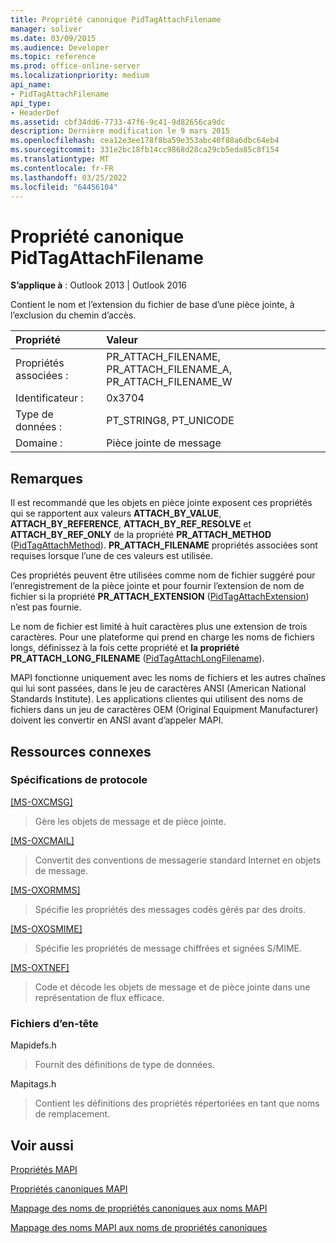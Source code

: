 ```yaml
---
title: Propriété canonique PidTagAttachFilename
manager: soliver
ms.date: 03/09/2015
ms.audience: Developer
ms.topic: reference
ms.prod: office-online-server
ms.localizationpriority: medium
api_name:
- PidTagAttachFilename
api_type:
- HeaderDef
ms.assetid: cbf34dd6-7733-47f6-9c41-9d82656ca9dc
description: Dernière modification le 9 mars 2015
ms.openlocfilehash: cea12e3ee178f8ba59e353abc40f88a6dbc64eb4
ms.sourcegitcommit: 331e2bc18fb14cc9868d28ca29cb5eda85c8f154
ms.translationtype: MT
ms.contentlocale: fr-FR
ms.lasthandoff: 03/25/2022
ms.locfileid: "64456104"
---
```

# <a name="pidtagattachfilename-canonical-property"></a>Propriété canonique PidTagAttachFilename

  
  
**S’applique à** : Outlook 2013 | Outlook 2016 
  
Contient le nom et l’extension du fichier de base d’une pièce jointe, à l’exclusion du chemin d’accès.
  
|Propriété|Valeur|
|:-----|:-----|
|Propriétés associées :  <br/> |PR_ATTACH_FILENAME, PR_ATTACH_FILENAME_A, PR_ATTACH_FILENAME_W  <br/> |
|Identificateur :  <br/> |0x3704  <br/> |
|Type de données :  <br/> |PT_STRING8, PT_UNICODE  <br/> |
|Domaine :  <br/> |Pièce jointe de message  <br/> |
   
## <a name="remarks"></a>Remarques

Il est recommandé que les objets en pièce jointe exposent ces propriétés qui se rapportent aux valeurs **ATTACH_BY_VALUE**, **ATTACH_BY_REFERENCE**, **ATTACH_BY_REF_RESOLVE** et **ATTACH_BY_REF_ONLY** de la propriété **PR_ATTACH_METHOD** ([PidTagAttachMethod](pidtagattachmethod-canonical-property.md)). **PR_ATTACH_FILENAME** propriétés associées sont requises lorsque l’une de ces valeurs est utilisée. 
  
Ces propriétés peuvent être utilisées comme nom de fichier suggéré pour l’enregistrement de la pièce jointe et pour fournir l’extension de nom de fichier si la propriété **PR_ATTACH_EXTENSION** ([PidTagAttachExtension](pidtagattachextension-canonical-property.md)) n’est pas fournie. 
  
Le nom de fichier est limité à huit caractères plus une extension de trois caractères. Pour une plateforme qui prend en charge les noms de fichiers longs, définissez à la fois cette propriété et **la propriété PR_ATTACH_LONG_FILENAME** ([PidTagAttachLongFilename](pidtagattachlongfilename-canonical-property.md)). 
  
MAPI fonctionne uniquement avec les noms de fichiers et les autres chaînes qui lui sont passées, dans le jeu de caractères ANSI (American National Standards Institute). Les applications clientes qui utilisent des noms de fichiers dans un jeu de caractères OEM (Original Equipment Manufacturer) doivent les convertir en ANSI avant d’appeler MAPI. 
  
## <a name="related-resources"></a>Ressources connexes

### <a name="protocol-specifications"></a>Spécifications de protocole

[[MS-OXCMSG]](https://msdn.microsoft.com/library/7fd7ec40-deec-4c06-9493-1bc06b349682%28Office.15%29.aspx)
  
> Gère les objets de message et de pièce jointe.
    
[[MS-OXCMAIL]](https://msdn.microsoft.com/library/b60d48db-183f-4bf5-a908-f584e62cb2d4%28Office.15%29.aspx)
  
> Convertit des conventions de messagerie standard Internet en objets de message.
    
[[MS-OXORMMS]](https://msdn.microsoft.com/library/a121dda4-48f3-41f8-b12f-170f533038bb%28Office.15%29.aspx)
  
> Spécifie les propriétés des messages codés gérés par des droits.
    
[[MS-OXOSMIME]](https://msdn.microsoft.com/library/bb17d126-d211-462c-8cd3-454ed33c8746%28Office.15%29.aspx)
  
> Spécifie les propriétés de message chiffrées et signées S/MIME.
    
[[MS-OXTNEF]](https://msdn.microsoft.com/library/1f0544d7-30b7-4194-b58f-adc82f3763bb%28Office.15%29.aspx)
  
> Code et décode les objets de message et de pièce jointe dans une représentation de flux efficace.
    
### <a name="header-files"></a>Fichiers d’en-tête

Mapidefs.h
  
> Fournit des définitions de type de données.
    
Mapitags.h
  
> Contient les définitions des propriétés répertoriées en tant que noms de remplacement.
    
## <a name="see-also"></a>Voir aussi



[Propriétés MAPI](mapi-properties.md)
  
[Propriétés canoniques MAPI](mapi-canonical-properties.md)
  
[Mappage des noms de propriétés canoniques aux noms MAPI](mapping-canonical-property-names-to-mapi-names.md)
  
[Mappage des noms MAPI aux noms de propriétés canoniques](mapping-mapi-names-to-canonical-property-names.md)

